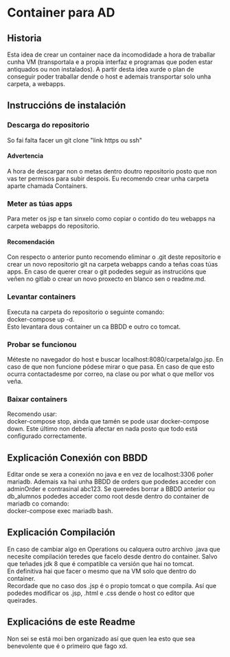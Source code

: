 # Container para AD
## Historia
Esta idea de crear un container nace da incomodidade a hora de traballar cunha VM 
(transportala e a propia interfaz e programas que poden estar antiquados ou non instalados).
A partir desta idea xurde o plan de conseguir poder traballar dende o host e ademais transportar
solo unha carpeta, a webapps.
## Instruccións de instalación
### Descarga do repositorio
So fai falta facer un git clone "link https ou ssh"
#### Advertencia
A hora de descargar non o metas dentro doutro repositorio posto que non vas ter permisos para subir
despois. Eu recomendo crear unha carpeta aparte chamada Containers.
### Meter as túas apps
Para meter os jsp e tan sinxelo como copiar o contido do teu webapps na carpeta webapps do repositorio.
#### Recomendación
Con respecto o anterior punto recomendo eliminar o .git deste repositorio e crear un novo 
repositorio git na carpeta webapps cando a teñas coas túas apps.
En caso de querer crear o git podedes seguir as instrucións que veñen no gitlab o crear un novo
proxecto en blanco sen o readme.md.
### Levantar containers
Executa na carpeta do repositorio o seguinte comando:
  <br/>docker-compose up -d.
<br/>Esto levantara dous container un ca BBDD e outro co tomcat.
### Probar se funcionou
Méteste no navegador do host e buscar localhost:8080/carpeta/algo.jsp. 
En caso de que non funcione pódese mirar o que pasa. En caso de que esto ocurra contactadesme por
correo, na clase ou por what o que mellor vos veña.
### Baixar containers
Recomendo usar: <br/>
docker-compose stop, ainda que tamén se pode usar docker-compose down. Este último non debería afectar en nada posto que todo está configurado correctamente.
## Explicación Conexión con BBDD
Editar onde se xera a conexión no java e en vez de localhost:3306 poñer mariadb.
Ademais xa hai unha BBDD de orders que podedes acceder con adminOrder e contrasinal abc123.
Se queredes borrar a BBDD anterior ou db_alumnos podedes acceder como root desde dentro do container de mariadb co comando:<br/>
docker-compose exec mariadb bash.
## Explicación Compilación
En caso de cambiar algo en Operations ou calquera outro archivo .java que necesite compilación teredes que facelo desde dentro do container. Salvo que teñades jdk 8 que é compatible ca versión que hai no tomcat.<br/>
En definitiva hai que facer o mesmo que na VM solo que dentro do container.<br/>
Recordade que no caso dos .jsp é o propio tomcat o que compila. Así que podedes modificar os .jsp, .html e .css dende o host co editor que queirades.
## Explicacións de este Readme
Non sei se está moi ben organizado así que quen lea esto que sea benevolente que é o primeiro que fago xd.
